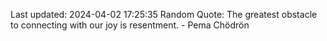 Last updated: 2024-04-02 17:25:35
Random Quote: The greatest obstacle to connecting with our joy is resentment. - Pema Chödrön